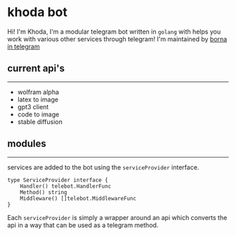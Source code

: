 # khoda bot

Hi!
I'm Khoda, I'm a modular telegram bot written in `golang` with helps you work with
various other services through telegram!
I'm maintained by [borna in telegram](https://t.me/bornaKhodabandeh)

## current api's

----------------------------------------------------------------

- wolfram alpha
- latex to image
- gpt3 client
- code to image
- stable diffusion

## modules

----------------------------------------------------------------

services are added to the bot using the `serviceProvider` interface.

```golang
type ServiceProvider interface {
	Handler() telebot.HandlerFunc
	Method() string
	Middleware() []telebot.MiddlewareFunc
}
```

Each `serviceProvider` is simply a wrapper around an api
which converts the api in a way that can be used as a telegram
method.